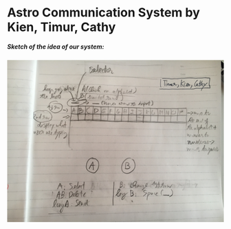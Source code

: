 # Astro Communication System by Kien, Timur, Cathy

##### Sketch of the idea of our system:
![](https://github.com/BrightChanges/Unit-2/blob/main/IMG_1407.JPG)
